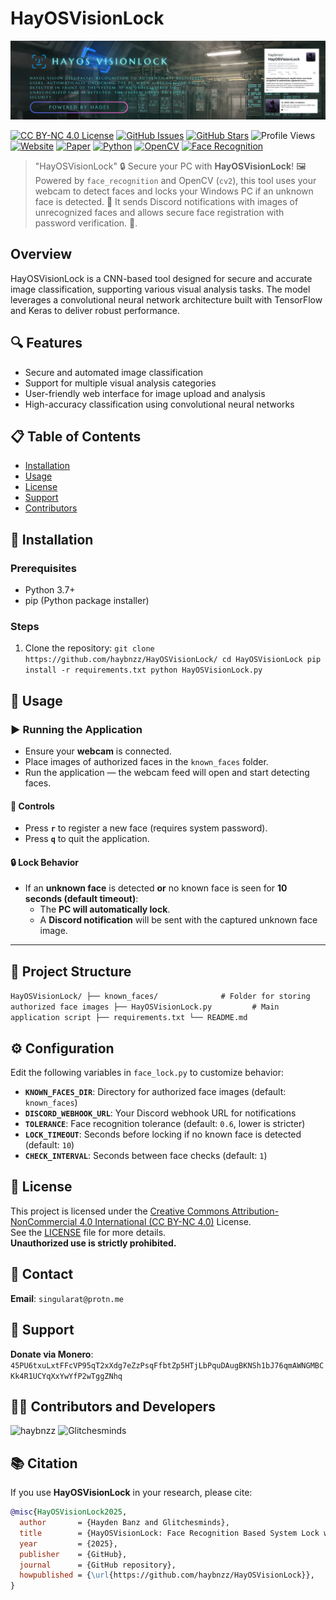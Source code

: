 # HayOSVisionLock


![HayOSVisionLock Logo](https://raw.githubusercontent.com/haybnzz/HayOSVisionLock/refs/heads/main/hayOS%20VISIONLock.png)

[![CC BY-NC 4.0 License](https://img.shields.io/static/v1?label=License&message=CC%20BY-NC%204.0&style=for-the-badge&logo=creative-commons&logoSize=auto&labelColor=4B4453&color=FFD166)](https://github.com/haybnzz/HayOSVisionLock/blob/main/LICENSE) [![GitHub Issues](https://img.shields.io/github/issues/haybnzz/HayOSVisionLock?style=for-the-badge&logo=github&logoSize=auto&labelColor=4B4453&color=073B4C)](https://github.com/haybnzz/HayOSVisionLock/issues) [![GitHub Stars](https://img.shields.io/github/stars/haybnzz/HayOSVisionLock?style=for-the-badge&logo=github&logoSize=auto&labelColor=4B4453&color=EF476F)](https://github.com/haybnzz/HayOSVisionLock/stargazers) ![Profile Views](https://komarev.com/ghpvc/?username=haybnzz&style=for-the-badge&logo=github&logoSize=auto&labelColor=4B4453&color=FFD166) [![Website](https://img.shields.io/static/v1?label=Website&message=Hay.Bnz&style=for-the-badge&logo=data:image/png;base64,...&logoSize=auto&labelColor=4B4453&color=EF233C)](https://haybnz.glitch.me/) [![Paper](https://img.shields.io/static/v1?label=Paper&message=GitHub&style=for-the-badge&logo=github&logoSize=auto&labelColor=4B4453&color=FFD700)](https://github.com/haybnzz/HayOSVisionLock/blob/main/paper.md) [![Python](https://img.shields.io/static/v1?label=Language&message=Python&style=for-the-badge&logo=python&logoColor=FFD43B&labelColor=4B4453&color=306998)](https://www.python.org/) [![OpenCV](https://img.shields.io/static/v1?label=Library&message=OpenCV&style=for-the-badge&logo=opencv&logoColor=white&labelColor=4B4453&color=5C2DD5)](https://opencv.org/) [![Face Recognition](https://img.shields.io/static/v1?label=Module&message=Face%20Recognition&style=for-the-badge&logo=ai&logoColor=white&labelColor=4B4453&color=118AB2)](https://github.com/ageitgey/face_recognition)

>"HayOSVisionLock" 🔒 Secure your PC with **HayOSVisionLock**! 🖼️ Powered by `face_recognition` and OpenCV (`cv2`), this tool uses your webcam to detect faces and locks your Windows PC if an unknown face is detected. 🚨 It sends Discord notifications with images of unrecognized faces and allows secure face registration with password verification. 🔑.


## Overview

HayOSVisionLock is a CNN-based tool designed for secure and accurate image classification, supporting various visual analysis tasks. The model leverages a convolutional neural network architecture built with TensorFlow and Keras to deliver robust performance.

## 🔍 Features

- Secure and automated image classification
- Support for multiple visual analysis categories
- User-friendly web interface for image upload and analysis
- High-accuracy classification using convolutional neural networks

## 📋 Table of Contents

- [Installation](#-installation)
- [Usage](#-usage)
- [License](#-license)
- [Support](#-support)
- [Contributors](#-contributors-and-developers)

## 🔧 Installation

### Prerequisites

- Python 3.7+
- pip (Python package installer)

### Steps

1. Clone the repository:
`git clone https://github.com/haybnzz/HayOSVisionLock/
cd HayOSVisionLock
pip install -r requirements.txt
python HayOSVisionLock.py`

## 📌 Usage

### ▶️ Running the Application

- Ensure your **webcam** is connected.
- Place images of authorized faces in the `known_faces` folder.
- Run the application — the webcam feed will open and start detecting faces.

#### 🔑 Controls

- Press **`r`** to register a new face (requires system password).
- Press **`q`** to quit the application.

#### 🔒 Lock Behavior

- If an **unknown face** is detected **or** no known face is seen for **10 seconds (default timeout)**:
  - The **PC will automatically lock**.
  - A **Discord notification** will be sent with the captured unknown face image.

---

## 📁 Project Structure

`
HayOSVisionLock/
├── known_faces/              # Folder for storing authorized face images
├── HayOSVisionLock.py         # Main application script
├── requirements.txt
└── README.md
`

## ⚙️ Configuration

Edit the following variables in `face_lock.py` to customize behavior:

- **`KNOWN_FACES_DIR`**: Directory for authorized face images (default: `known_faces`)
- **`DISCORD_WEBHOOK_URL`**: Your Discord webhook URL for notifications
- **`TOLERANCE`**: Face recognition tolerance (default: `0.6`, lower is stricter)
- **`LOCK_TIMEOUT`**: Seconds before locking if no known face is detected (default: `10`)
- **`CHECK_INTERVAL`**: Seconds between face checks (default: `1`)

## 📄 License

This project is licensed under the [Creative Commons Attribution-NonCommercial 4.0 International (CC BY-NC 4.0)](https://creativecommons.org/licenses/by-nc/4.0/) License.  
See the [LICENSE](https://github.com/haybnzz/HayOSVisionLock/blob/main/LICENSE) file for more details.  
**Unauthorized use is strictly prohibited.**



## 📧 Contact

**Email**: `singularat@protn.me`



## 💸 Support

**Donate via Monero**:
`45PU6txuLxtFFcVP95qT2xXdg7eZzPsqFfbtZp5HTjLbPquDAugBKNSh1bJ76qmAWNGMBCKk4R1UCYqXxYwYfP2wTggZNhq`



## 👨‍💻 Contributors and Developers

<img src="https://avatars.githubusercontent.com/u/67865621?s=64&v=4" width="64" height="64" alt="haybnzz">  
<img src="https://avatars.githubusercontent.com/u/144106684?s=64&v=4" width="64" height="64" alt="Glitchesminds">



## 📚 Citation

If you use **HayOSVisionLock** in your research, please cite:

```bibtex
@misc{HayOSVisionLock2025,
  author       = {Hayden Banz and Glitchesminds},
  title        = {HayOSVisionLock: Face Recognition Based System Lock with Discord Alerts},
  year         = {2025},
  publisher    = {GitHub},
  journal      = {GitHub repository},
  howpublished = {\url{https://github.com/haybnzz/HayOSVisionLock}},
}




